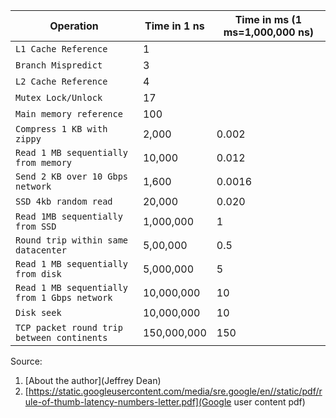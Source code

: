 | Operation  | Time in 1 ns | Time in ms (1 ms=1,000,000 ns) |
| ------------- | ------------- | ------------- |
| `L1 Cache Reference` | 1  |    |
| `Branch Mispredict`  | 3  |    |
| `L2 Cache Reference`  | 4  |    |
| `Mutex Lock/Unlock`  | 17  |    |
| `Main memory reference`  | 100  |    |
| `Compress 1 KB with zippy`  | 2,000  |  0.002  |
| `Read 1 MB sequentially from memory`  | 10,000  |  0.012  |
| `Send 2 KB over 10 Gbps network`  | 1,600  |  0.0016  |
| `SSD 4kb random read`  | 20,000  |  0.020  |
| `Read 1MB sequentially from SSD`  | 1,000,000  |  1  |
| `Round trip within same datacenter`  | 5,00,000  |  0.5  |
| `Read 1 MB sequentially from disk`  | 5,000,000  |  5  |
| `Read 1 MB sequentially from 1 Gbps network`  | 10,000,000  |  10  |
| `Disk seek`  | 10,000,000  |  10  |
| `TCP packet round trip between continents`  | 150,000,000  |  150  |

Source:
1. [About the author](Jeffrey Dean)
2. [https://static.googleusercontent.com/media/sre.google/en//static/pdf/rule-of-thumb-latency-numbers-letter.pdf](Google user content pdf)

